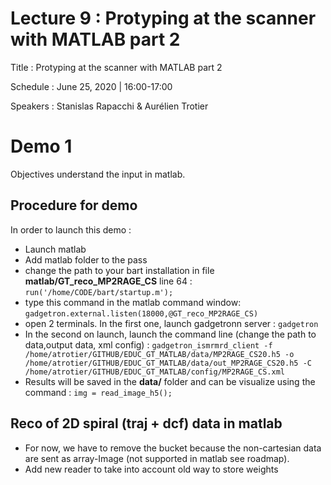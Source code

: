 # Lecture 9 : Protyping at the scanner with MATLAB part 2
Title : Protyping at the scanner with MATLAB part 2

Schedule : June 25, 2020 | 16:00-17:00 

Speakers : Stanislas Rapacchi & Aurélien Trotier

# Demo 1

Objectives understand the input in matlab.



## Procedure for demo

In order to launch this demo :

* Launch matlab
* Add matlab folder to the pass
* change the path to your bart installation in file **matlab/GT_reco_MP2RAGE_CS** line 64 :
`run('/home/CODE/bart/startup.m');`
* type this command in the matlab command window: `gadgetron.external.listen(18000,@GT_reco_MP2RAGE_CS)`
* open 2 terminals. In the first one, launch gadgetronn server : `gadgetron`
* In the second on launch, launch the command line (change the path to data,output data, xml config) : 
`gadgetron_ismrmrd_client -f /home/atrotier/GITHUB/EDUC_GT_MATLAB/data/MP2RAGE_CS20.h5 -o /home/atrotier/GITHUB/EDUC_GT_MATLAB/data/out_MP2RAGE_CS20.h5 -C /home/atrotier/GITHUB/EDUC_GT_MATLAB/config/MP2RAGE_CS.xml`
* Results will be saved in the **data/** folder and can be visualize using the command : `img = read_image_h5();`


## Reco of 2D spiral (traj + dcf) data in matlab
* For now, we have to remove the bucket because the non-cartesian data are sent as array-Image (not supported in matlab see roadmap).
* Add new reader to take into account old way to store weights
